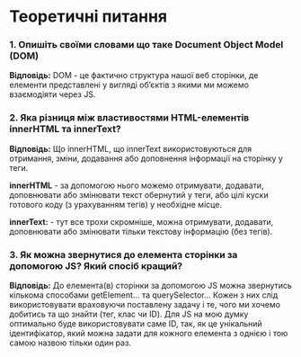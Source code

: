 # **Теоретичні питання**

### **1. Опишіть своїми словами що таке Document Object Model (DOM)**

**Відповідь:**
DOM - це фактично структура нашої веб сторінки, де елементи представлені у вигляді об’єктів з якими ми можемо взаємодіяти через JS.

### **2. Яка різниця між властивостями HTML-елементів innerHTML та innerText?**

**Відповідь:**
Що innerHTML, що innerText використовуються для отримання, зміни, додавання або доповнення інформації на сторінку у теги.

**innerHTML** - за допомогою нього можемо отримувати, додавати, доповнювати або змінювати текст обернутий у теги, або цілі куски готового коду (з урахуванням тегів) у необхідне місце.

**innerText:** - тут все трохи скромніше, можна отримувати, додавати, доповнювати або змінювати тільки текстову інформацію (без тегів).

### **3. Як можна звернутися до елемента сторінки за допомогою JS? Який спосіб кращий?**

**Відповідь:**
До елемента(в) сторінки за допомогою JS можна звернутись кількома способами getElement... та querySelector...
Кожен з них слід використовувати враховуючи поставлену задачу і те, чого ми хочемо добитись та що знайти (тег, клас чи ID).
Для JS на мою думку оптимально буде використовувати саме ID, так, як це унікальний ідентифікатор, який можна задати для кожного елемента з однією і тою самою назвою тільки один раз.
